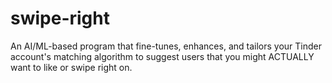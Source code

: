 # swipe-right

An AI/ML-based program that fine-tunes, enhances, and tailors your Tinder account's matching algorithm to suggest users that you might ACTUALLY want to like or swipe right on.
